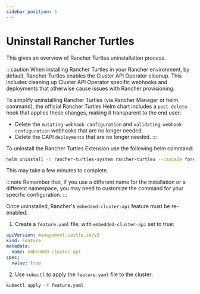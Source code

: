 ```yaml
---
sidebar_position: 5
---
```


# Uninstall Rancher Turtles

This gives an overview of Rancher Turtles uninstallation process. 

:::caution
When installing Rancher Turtles in your Rancher environment, by default, Rancher Turtles enables the Cluster API Operator cleanup. This includes cleaning up Cluster API Operator specific webhooks and deployments that otherwise cause issues with Rancher provisioning.

To simplify uninstalling Rancher Turtles (via Rancher Manager or helm command), the official Rancher Turtles Helm chart includes a `post-delete` hook that applies these changes, making it transparent to the end user:
- Delete the `mutating-webhook-configuration` and `validating-webhook-configuration` webhooks that are no longer needed.
- Delete the CAPI `deployments` that are no longer needed.
:::

To uninstall the Rancher Turtles Extension use the following helm command:

```bash
helm uninstall -n rancher-turtles-system rancher-turtles --cascade foreground --wait
```

This may take a few minutes to complete.

:::note
Remember that, if you use a different name for the installation or a different namespace, you may need to customize the command for your specific configuration.
:::

Once uninstalled, Rancher's `embedded-cluster-api` feature must be re-enabled:

1. Create a `feature.yaml` file, with `embedded-cluster-api` set to true:
```yaml title="feature.yaml"
apiVersion: management.cattle.io/v3
kind: Feature
metadata:
  name: embedded-cluster-api
spec:
  value: true
```
2. Use `kubectl` to apply the `feature.yaml` file to the cluster:
```bash
kubectl apply -f feature.yaml
```
